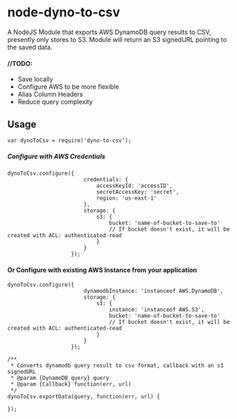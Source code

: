 node-dyno-to-csv
================

A NodeJS Module that exports AWS DynamoDB query results to CSV, presently only stores to S3.
Module will return an S3 signedURL pointing to the saved data.

#### //TODO: 
* Save locally
* Configure AWS to be more flexible
* Alias Column Headers
* Reduce query complexity

Usage
------




```
var dynoToCsv = require('dyno-to-csv'); 
```
##### Configure with AWS Credentials
```
dynoToCsv.configure({
                        credentials: {
                            accessKeyId: 'accessID',
                            secretAccessKey: 'secret',
                            region: 'us-east-1'
                        },
                        storage: {
                            s3: {
                                bucket: 'name-of-bucket-to-save-to' 
                                // If bucket doesn't exist, it will be created with ACL: authenticated-read 
                            }
                        }
                    });
```
                    
#### Or Configure with existing AWS Instance from your application

```
dynoToCsv.configure({
                        dynamodbInstance: 'instanceof AWS.DynamoDB',
                        storage: {
                            s3: {
                                instance: 'instanceof AWS.S3',
                                bucket: 'name-of-bucket-to-save-to'
                                // If bucket doesn't exist, it will be created with ACL: authenticated-read 
                            }
                        }
                    });
```

```
/**
 * Converts dynamodb query result to csv format, callback with an s3 signedURL
 * @param {DynamoDB query} query 
 * @param {Callback} function(err, url)
 */
dynoToCsv.exportData(query, function(err, url) {

});
```